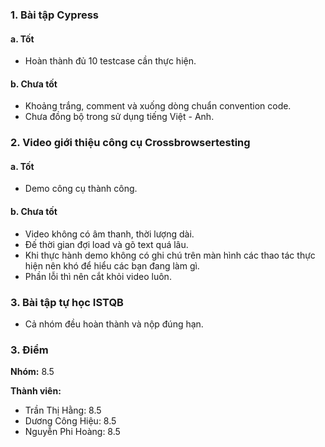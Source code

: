 ### 1. Bài tập Cypress

#### a. Tốt
- Hoàn thành đủ 10 testcase cần thực hiện.

#### b. Chưa tốt
- Khoảng trắng, comment và xuống dòng chuẩn convention code.
- Chưa đồng bộ trong sử dụng tiếng Việt - Anh.

### 2.	Video giới thiệu công cụ Crossbrowsertesting

#### a. Tốt
- Demo công cụ thành công.

#### b. Chưa tốt
- Video không có âm thanh, thời lượng dài.
- Đế thời gian đợi load và gõ text quá lâu.
- Khi thực hành demo không có ghi chú trên màn hình các thao tác thực hiện nên khó để hiểu các bạn đang làm gì.
- Phần lỗi thì nên cắt khỏi video luôn.

### 3. Bài tập tự học ISTQB
- Cả nhóm đều hoàn thành và nộp đúng hạn.

### 3.	Điểm

**Nhóm:** 8.5

**Thành viên:**

- Trần Thị Hằng: 8.5
- Dương Công Hiệu: 8.5
- Nguyễn Phi Hoàng: 8.5